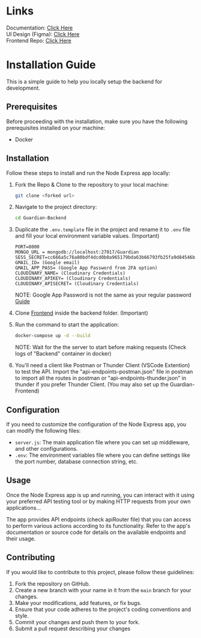 # Links

Documentation: [Click Here](https://docs.google.com/document/d/1icATDE41zBhdGM5qlPNgBdHJe0I8uJxtTujov9Cpqn4/edit?usp=sharing)<br/>
UI Design (Figma): [Click Here](https://www.figma.com/file/k5eDd6Edq2NL3xGf4do5Ki/Guardian?type=design&node-id=0%3A1&t=Js4hdwCZioEZo3dU-1)<br/>
Frontend Repo: [Click Here](https://github.com/ishtails/Guardian-Frontend)<br/>

# Installation Guide

This is a simple guide to help you locally setup the backend for development.

## Prerequisites

Before proceeding with the installation, make sure you have the following prerequisites installed on your machine:

- Docker

## Installation

Follow these steps to install and run the Node Express app locally:

1. Fork the Repo & Clone to the repository to your local machine:

   ```bash
   git clone <forked url>
   ```

2. Navigate to the project directory:

   ```bash
   cd Guardian-Backend
   ```

3. Duplicate the `.env.template` file in the project and rename it to `.env` file and fill your local environment variable values. (Important)

   ```
   PORT=8000
   MONGO_URL = mongodb://localhost:27017/Guardian
   SESS_SECRET=cc666a5c76a80bdf4dcd0b0a965179bda63b66793fb25fa9d84546be9cc0a3dc
   GMAIL_ID= (Google email)
   GMAIL_APP_PASS= (Google App Password from 2FA option)
   CLOUDINARY_NAME= (Cloudinary Credentials)
   CLOUDINARY_APIKEY= (Cloudinary Credentials)
   CLOUDINARY_APISECRET= (Cloudinary Credentials)
   ```

   NOTE: Google App Password is not the same as your regular password [Guide](https://support.google.com/accounts/answer/185833?hl=en)

4. Clone [Frontend](https://github.com/ishtails/Guardian-Frontend) inside the backend folder. (Important)

5. Run the command to start the application:

   ```bash
   docker-compose up -d --build
   ```

   NOTE: Wait for the the server to start before making requests (Check logs of "Backend" container in docker)


6. You'll need a client like Postman or Thunder Client (VSCode Extention) to test the API. Import the "api-endpoints-postman.json" file in postman to import all the routes in postman or "api-endpoints-thunder.json" in thunder if you prefer Thunder Client. (You may also set up the Guardian-Frontend)

## Configuration

If you need to customize the configuration of the Node Express app, you can modify the following files:

- `server.js`: The main application file where you can set up middleware, and other configurations.
- `.env`: The environment variables file where you can define settings like the port number, database connection string, etc.

## Usage

Once the Node Express app is up and running, you can interact with it using your preferred API testing tool or by making HTTP requests from your own applications...

The app provides API endpoints (check apiRouter file) that you can access to perform various actions according to its functionality. Refer to the app's documentation or source code for details on the available endpoints and their usage.

## Contributing

If you would like to contribute to this project, please follow these guidelines:

1. Fork the repository on GitHub.
2. Create a new branch with your name in it from the `main` branch for your changes.
3. Make your modifications, add features, or fix bugs.
4. Ensure that your code adheres to the project's coding conventions and style.
5. Commit your changes and push them to your fork.
6. Submit a pull request describing your changes
